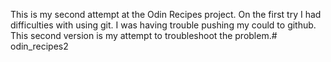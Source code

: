 This is my second attempt at the Odin Recipes project.
On the first try I had difficulties with using git. I was having trouble pushing my could to github. This second version is my attempt to troubleshoot the problem.# odin_recipes2